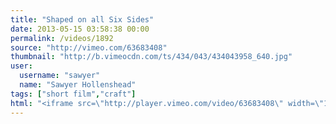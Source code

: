 ```yaml
---
title: "Shaped on all Six Sides"
date: 2013-05-15 03:58:38 00:00
permalink: /videos/1892
source: "http://vimeo.com/63683408"
thumbnail: "http://b.vimeocdn.com/ts/434/043/434043958_640.jpg"
user:
  username: "sawyer"
  name: "Sawyer Hollenshead"
tags: ["short film","craft"]
html: "<iframe src=\"http://player.vimeo.com/video/63683408\" width=\"1280\" height=\"720\" frameborder=\"0\" webkitAllowFullScreen mozallowfullscreen allowFullScreen></iframe>"
---
```



